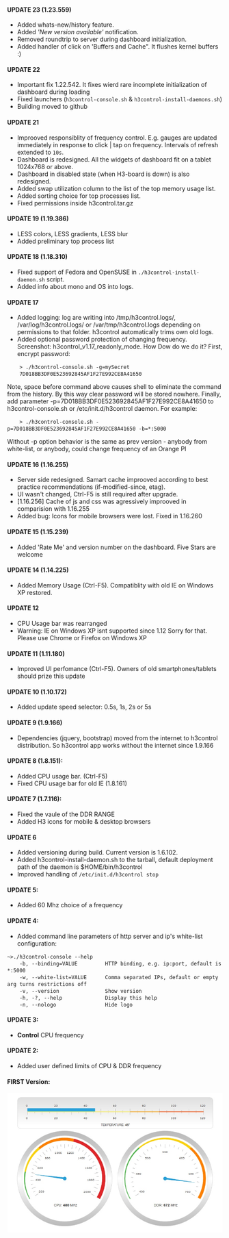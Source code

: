 #### UPDATE 23 (1.23.559)
- Added whats-new/history feature. 
- Added _'New version available'_ notification.
- Removed roundtrip to server during dashboard initialization. 
- Added handler of click on 'Buffers and Cache". It flushes kernel buffers :)

#### UPDATE 22
- Important fix 1.22.542. It fixes wierd rare incomplete initialization of dashboard during loading
- Fixed launchers (`h3control-console.sh` & `h3control-install-daemons.sh`)
- Building moved to github


#### UPDATE 21
- Improoved responsiblity of frequency control. E.g. gauges are updated immediately in response to click | tap on frequency. Intervals of refresh extended to `10s`.
- Dashboard is redesigned. All the widgets of dashboard fit on a tablet 1024x768 or above.
- Dashboard in disabled state (when H3-board is down) is also redesigned.
- Added swap utilization column to the list of the top memory usage list.
- Added sorting choice for top processes list.
- Fixed permissions inside h3control.tar.gz


#### UPDATE 19 (1.19.386)
- LESS colors, LESS gradients, LESS blur
- Added preliminary top process list


#### UPDATE 18 (1.18.310)
- Fixed support of Fedora and OpenSUSE in `./h3control-install-daemon.sh` script.
- Added info about mono and OS into logs.


#### UPDATE 17
- Added logging: log are writing into /tmp/h3control.logs/, /var/log/h3control.logs/ or /var/tmp/h3control.logs depending on permissions to that folder. h3control automatically trims own old logs.
- Added optional password protection of changing frequency. Screenshot: h3control_v1.17_readonly_mode.  How Dow do we do it? First, encrypt password:
````
    > ./h3control-console.sh -g=mySecret
    7D018BB3DF0E523692845AF1F27E992CE8A41650
````
Note, space before command above causes shell to eliminate the command from the history. By this way clear password will be stored nowhere. Finally, add parameter -p=7D018BB3DF0E523692845AF1F27E992CE8A41650 to h3control-console.sh or /etc/init.d/h3control daemon. For example:

````
    > ./h3control-console.sh -p=7D018BB3DF0E523692845AF1F27E992CE8A41650 -b=*:5000
````
Without -p option behavior is the same as prev version - anybody from white-list, or anybody, could change frequency of an Orange PI


#### UPDATE 16 (1.16.255)
- Server side redesigned. Samart cache improoved according to best practice recommendations (if-modified-since, etag).
- UI wasn't changed, Ctrl-F5 is still required after upgrade.
- [1.16.256] Cache of js and css was agressively improoved in comparision with 1.16.255
- Added bug: Icons for mobile browsers were lost. Fixed in 1.16.260

#### UPDATE 15 (1.15.239)
- Added 'Rate Me' and version number on the dashboard. Five Stars are welcome

#### UPDATE 14 (1.14.225)
- Added Memory Usage (Ctrl-F5). Compatiblity with old IE on Windows XP restored.

#### UPDATE 12
- CPU Usage bar was rearranged
- Warning: IE on Windows XP isnt supported since 1.12 Sorry for that. Please use Chrome or Firefox on Windows XP

#### UPDATE 11 (1.11.180)
- Improved UI perfomance (Ctrl-F5). Owners of old smartphones/tablets should prize this update

#### UPDATE 10 (1.10.172)
- Added update speed selector: 0.5s, 1s, 2s or 5s

#### UPDATE 9 (1.9.166)
- Dependencies (jquery, bootstrap) moved from the internet to h3control distribution. So h3control app works without the internet since 1.9.166

#### UPDATE 8 (1.8.151):
- Added CPU usage bar. (Ctrl-F5)
- Fixed CPU usage bar for old IE (1.8.161)

#### UPDATE 7 (1.7.116):
- Fixed the vaule of the DDR RANGE
- Added H3 icons for mobile & desktop browsers

#### UPDATE 6
- Added versioning during build. Current version is 1.6.102.
- Added h3control-install-daemon.sh to the tarball, default deployment path of the daemon is $HOME/bin/h3control
- Improved handling of `/etc/init.d/h3control stop`


#### UPDATE 5:
- Added 60 Mhz choice of a frequency


#### UPDATE 4: 
- Added command line parameters of http server and ip's white-list configuration:
````
~>./h3control-console --help
    -b, --binding=VALUE         HTTP binding, e.g. ip:port, default is *:5000
    -w, --white-list=VALUE      Comma separated IPs, default or empty arg turns restrictions off
    -v, --version               Show version
    -h, -?, --help              Display this help
    -n, --nologo                Hide logo
````

#### UPDATE 3:
- **Control** CPU frequency

#### UPDATE 2: 
- Added user defined limits of CPU & DDR frequency

#### FIRST Version:
![first version](https://github.com/devizer/h3control-bin/raw/master/images/h3control-first.jpg   "h3control first version")
